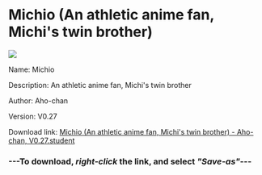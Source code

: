 # Michio (An athletic anime fan, Michi's twin brother)

<img src = "https://raw.githubusercontent.com/Arbiter1223/Koukou-Gurashi-Custom-Students/master/Students/Files/Michio%20(An%20athletic%20anime%20fan%2C%20Michi's%20twin%20brother).png">

Name: Michio

Description: An athletic anime fan, Michi's twin brother

Author: Aho-chan

Version: V0.27

Download link: <a href="https://raw.githubusercontent.com/Arbiter1223/Koukou-Gurashi-Custom-Students/master/Students/Files/Michio%20(An%20athletic%20anime%20fan%2C%20Michi's%20twin%20brother)%20-%20Aho-chan%2C%20V0.27.student">Michio (An athletic anime fan, Michi's twin brother) - Aho-chan, V0.27.student</a>

### ---**To download, _right-click_ the link, and select _"Save-as"_**---

